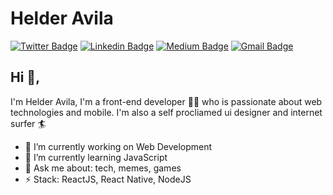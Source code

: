 # Helder Avila
[![Twitter Badge](https://img.shields.io/badge/-Twitter-1ca0f1?style=flat-square&labelColor=1ca0f1&logo=twitter&logoColor=white&link=https://twitter.com/avilaipsum)](https://twitter.com/avilapipsum) [![Linkedin Badge](https://img.shields.io/badge/-Linkedin-blue?style=flat-square&logo=Linkedin&logoColor=white&link=https://www.linkedin.com/in/helderavila/)](https://www.linkedin.com/in/helderavila//) [![Medium Badge](https://img.shields.io/badge/-Medium-03a57a?style=flat-square&labelColor=000000&logo=Medium&link=https://medium.com/@helderavila2016/)](https://medium.com/@helderavila2016/)
[![Gmail Badge](https://img.shields.io/badge/-Gmail-c14438?style=flat-square&logo=Gmail&logoColor=white&link=mailto:helderavila2016@gmail.com)](mailto:helderavila2016@gmail.com)

## Hi 👋, 
I'm Helder Avila, I'm a front-end developer 👨‍💻 who is passionate about web technologies and mobile. I'm also a self procliamed ui designer and internet surfer 
🏄‍

- 🔭 I’m currently working on Web Development
- 🌱 I’m currently learning JavaScript
- 💬 Ask me about: tech, memes, games
- ⚡ Stack: ReactJS, React Native, NodeJS
